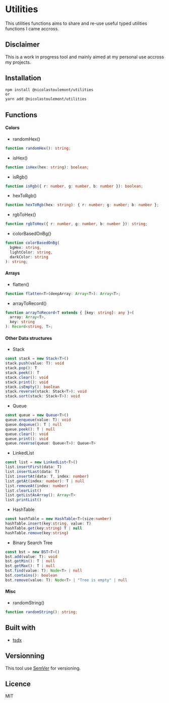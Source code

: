 # Utilities

This utilities functions aims to share and re-use useful typed utilities functions I came accross.

## Disclaimer

This is a work in progress tool and mainly aimed at my personal use accross my projects.

## Installation

```bash
npm install @nicolastoulemont/utilities
or
yarn add @nicolastoulemont/utilities
```

## Functions

#### Colors

- randomHex()

```typescript
function randomHex(): string;
```

- isHex()

```typescript
function isHex(hex: string): boolean;
```

- isRgb()

```typescript
function isRgb({ r: number, g: number, b: number }): boolean;
```

- hexToRgb()

```typescript
function hexToRgb(hex: string): { r: number; g: number; b: number };
```

- rgbToHex()

```typescript
function rgbToHex({ r: number, g: number, b: number }): string;
```

- colorBasedOnBg()

```typescript
function colorBasedOnBg(
  bgHex: string,
  lightColor: string,
  darkColor: string
): string;
```

#### Arrays

- flatten()

```typescript
function flatten<T>(deepArray: Array<T>): Array<T>;
```

- arrayToRecord()

```typescript
function arrayToRecord<T extends { [key: string]: any }>(
  array: Array<T>,
  key: string
): Record<string, T>;
```

#### Other Data structures

- Stack

```typescript
const stack = new Stack<T>()
stack.push(value: T): void
stack.pop(): T
stack.peek(): T
stack.clear(): void
stack.print(): void
stack.isEmpty(): boolean
stack.reverse(stack: Stack<T>): void
stack.sort(stack: Stack<T>): void
```

- Queue

```typescript
const queue = new Queue<T>()
queue.enqueue(value: T): void
queue.dequeue(): T | null
queue.peek(): T | null
queue.clear(): void
queue.print(): void
queue.reverse(queue: Queue<T>): Queue<T>
```

- LinkedList

```typescript
const list = new LinkedList<T>()
list.insertFirst(data: T)
list.insertLast(data: T)
list.insertAt(data: T, index: number)
list.getAt(index: number): T | null
list.removeAt(index: number)
list.clearList()
list.getListAsArray(): Array<T>
list.printList()
```

- HashTable

```typescript
const hashTable = new HashTable<T>(size:number)
hashTable.insert(key:string, value: T)
hashTable.get(key:string) T | null
hashTable.remove(key:string)
```

- Binary Search Tree

```typescript
const bst = new BST<T>()
bst.add(value: T): void
bst.getMin(): T | null
bst.getMax(): T | null
bst.find(value: T): Node<T> | null
bst.contains(): boolean
bst.remove(value: T): Node<T> | "Tree is empty" | null
```

#### Misc

- randomString()

```typescript
function randomString(): string;
```

## Built with

- [tsdx](https://github.com/jaredpalmer/tsdx)

## Versionning

This tool use [SemVer](http://semver.org/) for versioning.

## Licence

MIT
